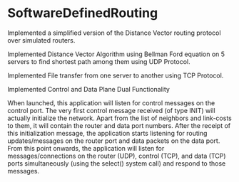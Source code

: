 # SoftwareDefinedRouting

Implemented a simplified version of the Distance Vector routing protocol over simulated routers.

Implemented Distance Vector Algorithm using Bellman Ford equation on 5 servers to find shortest path among them using UDP Protocol.

Implemented File transfer from one server to another using TCP Protocol.

Implemented Control and Data Plane Dual Functionality

When launched, this application will listen for control messages on the control port. The very first control message received (of type INIT) will actually initialize the network. Apart from the list of neighbors and link-costs to them, it will contain the router and data port numbers. After the receipt of this initialization message, the application starts listening for routing updates/messages on the router port and data packets on the data port. From this point onwards, the application will listen for messages/connections on the router (UDP), control (TCP), and data (TCP) ports simultaneously (using the select() system call) and respond to those messages.
